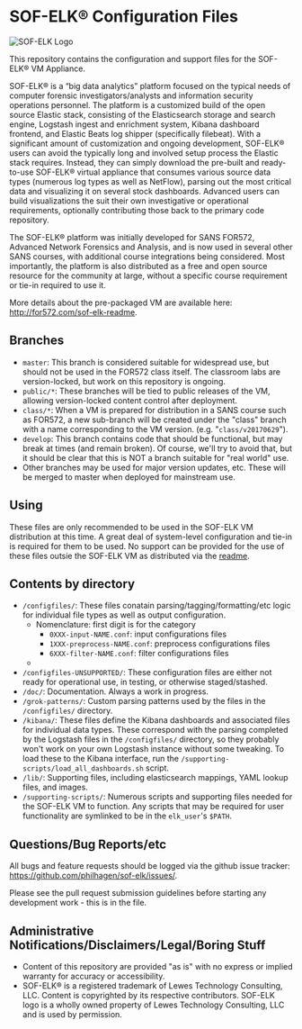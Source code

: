 # SOF-ELK® Configuration Files

![SOF-ELK Logo](https://raw.githubusercontent.com/philhagen/sof-elk/master/lib/sof-elk_logo_sm.png)

This repository contains the configuration and support files for the SOF-ELK® VM Appliance.

SOF-ELK® is a “big data analytics” platform focused on the typical needs of computer forensic investigators/analysts and information security operations personnel.  The platform is a customized build of the open source Elastic stack, consisting of the Elasticsearch storage and search engine, Logstash ingest and enrichment system, Kibana dashboard frontend, and Elastic Beats log shipper (specifically filebeat).  With a significant amount of customization and ongoing development, SOF-ELK® users can avoid the typically long and involved setup process the Elastic stack requires.  Instead, they can simply download the pre-built and ready-to-use SOF-ELK® virtual appliance that consumes various source data types (numerous log types as well as NetFlow), parsing out the most critical data and visualizing it on several stock dashboards.  Advanced users can build visualizations the suit their own investigative or operational requirements, optionally contributing those back to the primary code repository.

The SOF-ELK® platform was initially developed for SANS FOR572, Advanced Network Forensics and Analysis, and is now used in several other SANS courses, with additional course integrations being considered.  Most importantly, the platform is also distributed as a free and open source resource for the community at large, without a specific course requirement or tie-in required to use it.

More details about the pre-packaged VM are available here: <http://for572.com/sof-elk-readme>.

## Branches

* `master`: This branch is considered suitable for widespread use, but should not be used in the FOR572 class itself.  The classroom labs are version-locked, but work on this repository is ongoing.
* `public/*`: These branches will be tied to public releases of the VM, allowing version-locked content control after deployment.
* `class/*`: When a VM is prepared for distribution in a SANS course such as FOR572, a new sub-branch will be created under the "class" branch with a name corresponding to the VM version.  (e.g. "`class/v20170629`").
* `develop`: This branch contains code that should be functional, but may break at times (and remain broken).  Of course, we'll try to avoid that, but it should be clear that this is NOT a branch suitable for "real world" use.
* Other branches may be used for major version updates, etc.  These will be merged to master when deployed for mainstream use.

## Using

These files are only recommended to be used in the SOF-ELK VM distribution at this time.  A great deal of system-level configuration and tie-in is required for them to be used.  No support can be provided for the use of these files outsie the SOF-ELK VM as distributed via the [readme](http://for572.com/sof-elk-readme).

## Contents by directory

* `/configfiles/`: These files conatain parsing/tagging/formatting/etc logic for individual file types as well as output configuration.
  * Nomenclature: first digit is for the category
    * `0XXX-input-NAME.conf`: input configurations files
    * `1XXX-preprocess-NAME.conf`: preprocess configurations files
    * `6XXX-filter-NAME.conf`: filter configurations files
  * 
* `/configfiles-UNSUPPORTED/`: These configuration files are either not ready for operational use, in testing, or otherwise staged/stashed.
* `/doc/`: Documentation.  Always a work in progress.
* `/grok-patterns/`: Custom parsing patterns used by the files in the `/configfiles/` directory.
* `/kibana/`: These files define the Kibana dashboards and associated files for individual data types.  These correspond with the parsing completed by the Logstash files in the `/configfiles/` directory, so they probably won't work on your own Logstash instance without some tweaking.  To load these to the Kibana interface, run the `/supporting-scripts/load_all_dashboards.sh` script.
* `/lib/`: Supporting files, including elasticsearch mappings, YAML lookup files, and images.
* `/supporting-scripts/`: Numerous scripts and supporting files needed for the SOF-ELK VM to function.  Any scripts that may be required for user functionality are symlinked to be in the `elk_user`'s `$PATH`.

## Questions/Bug Reports/etc

All bugs and feature requests should be logged via the github issue tracker: <https://github.com/philhagen/sof-elk/issues/>.

Please see the pull request submission guidelines before starting any development work - this is in the [](PULLREQUESTS.md) file.

## Administrative Notifications/Disclaimers/Legal/Boring Stuff

* Content of this repository are provided "as is" with no express or implied warranty for accuracy or accessibility.
* SOF-ELK® is a registered trademark of Lewes Technology Consulting, LLC.  Content is copyrighted by its respective contributors.  SOF-ELK logo is a wholly owned property of Lewes Technology Consulting, LLC and is used by permission.
